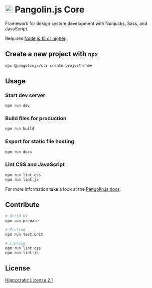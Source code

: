 # <img alt="" src="https://cdn.jsdelivr.net/gh/pangolinjs/brand@main/icon/icon.svg" width="24"> Pangolin.js Core

Framework for design system development with Nunjucks, Sass, and JavaScript.

Requires [Node.js 15 or higher](https://nodejs.org).

## Create a new project with `npx`

```bash
npx @pangolinjs/cli create project-name
```

## Usage

### Start dev server

```bash
npm run dev
```

### Build files for production

```bash
npm run build
```

### Export for static file hosting

```bash
npm run docs
```

### Lint CSS and JavaScript

```bash
npm run lint:css
npm run lint:js
```

For more information take a look at the [Pangolin.js docs](https://pangolinjs.org).

## Contribute

```bash
# Build UI
npm run prepare

# Testing
npm run test:unit

# Linting
npm run lint:css
npm run lint:js
```

## License

[Hippocratic License 2.1](https://firstdonoharm.dev)
